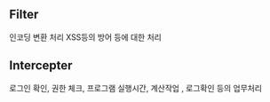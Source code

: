 ## Filter

인코딩 변환 처리 XSS등의 방어 등에 대한 처리

## Intercepter

로그인 확인, 권한 체크, 프로그램 실행시간, 계산작업 , 로그확인 등의 업무처리
